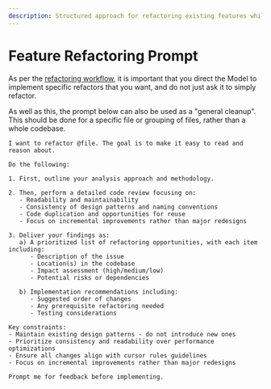 ```yaml
---
description: Structured approach for refactoring existing features while maintaining functionality and improving code quality.
---
```


# Feature Refactoring Prompt

As per the [refactoring workflow](../../workflow/feature-based-development/06-refactoring.md), it is important that you direct the Model to implement specific refactors that you want, and do not just ask it to simply refactor.

As well as this, the prompt below can also be used as a "general cleanup". This should be done for a specific file or grouping of files, rather than a whole codebase. 

```
I want to refactor @file. The goal is to make it easy to read and reason about.

Do the following:

1. First, outline your analysis approach and methodology.

2. Then, perform a detailed code review focusing on:
   - Readability and maintainability
   - Consistency of design patterns and naming conventions
   - Code duplication and opportunities for reuse
   - Focus on incremental improvements rather than major redesigns  

3. Deliver your findings as:
   a) A prioritized list of refactoring opportunities, with each item including:
      - Description of the issue
      - Location(s) in the codebase
      - Impact assessment (high/medium/low)
      - Potential risks or dependencies
   
   b) Implementation recommendations including:
      - Suggested order of changes
      - Any prerequisite refactoring needed
      - Testing considerations

Key constraints:
- Maintain existing design patterns - do not introduce new ones
- Prioritize consistency and readability over performance optimizations
- Ensure all changes align with cursor rules guidelines
- Focus on incremental improvements rather than major redesigns
  
Prompt me for feedback before implementing.  
```
